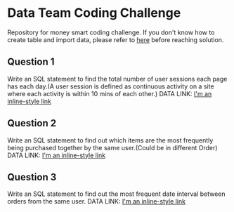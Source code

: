 # Data Team Coding Challenge
Repository for money smart coding challenge. If you don't know how to create table and import data, please refer to [here](https://www.google.com) before reaching solution.

## Question 1
Write an SQL statement to find the total number of user sessions each page has each day.(A user session is defined as continuous activity on a site where each activity is within 10 mins of each other.)
DATA LINK: [I'm an inline-style link](https://www.google.com)

## Question 2
Write an SQL statement to find out which items are the most frequently being purchased together by the same user.(Could be in different Order)
DATA LINK: [I'm an inline-style link](https://www.google.com)

## Question 3
Write an SQL statement to find out the most frequent date interval between orders from the same user.
DATA LINK: [I'm an inline-style link](https://www.google.com)
